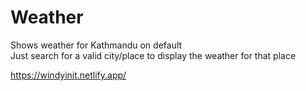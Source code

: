 # Weather
Shows weather for Kathmandu on default <br>
Just search for a valid city/place to display the weather for that place

https://windyinit.netlify.app/
